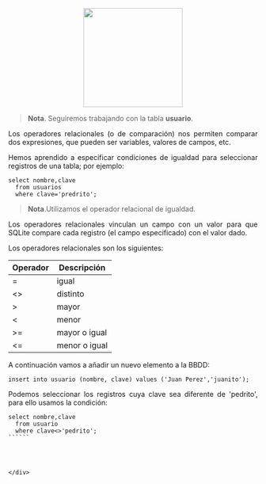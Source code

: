<div align="justify">

<div align="center">
<img src="https://luciamonterorodriguez.com/wp-content/uploads/2021/03/computer-1331579_640.png" width="200px"/>
</div>

> __Nota__. Seguiremos trabajando con la tabla __usuario__.

Los operadores relacionales (o de comparación) nos permiten comparar dos expresiones, que pueden ser variables, valores de campos, etc.

Hemos aprendido a especificar condiciones de igualdad para seleccionar registros de una tabla; por ejemplo:

``````
select nombre,clave
  from usuarios
  where clave='predrito';
``````

> __Nota__.Utilizamos el operador relacional de igualdad.

Los operadores relacionales vinculan un campo con un valor para que SQLite compare cada registro (el campo especificado) con el valor dado.

Los operadores relacionales son los siguientes:

| __Operador__ | __Descripción__ |
| ------| -----|
| =	| igual |
| <> | distinto | 
| >	| mayor | 
| <	| menor |
| >= | mayor o igual |
| <= | menor o igual |

A continuación vamos a añadir un nuevo elemento a la BBDD:

``````
insert into usuario (nombre, clave) values ('Juan Perez','juanito');
``````
Podemos seleccionar los registros cuya clave sea diferente de 'pedrito', para ello usamos la condición:

```````
select nombre,clave
  from usuario
  where clave<>'pedrito';
``````




</div>